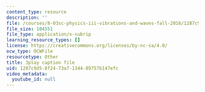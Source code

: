 ```yaml
---
content_type: resource
description: ''
file: /courses/8-03sc-physics-iii-vibrations-and-waves-fall-2016/1287c9d58f2473a7134489757b147efc_Dlhma3z57SA.srt
file_size: 104551
file_type: application/x-subrip
learning_resource_types: []
license: https://creativecommons.org/licenses/by-nc-sa/4.0/
ocw_type: OCWFile
resourcetype: Other
title: 3play caption file
uid: 1287c9d5-8f24-73a7-1344-89757b147efc
video_metadata:
  youtube_id: null
---
```

